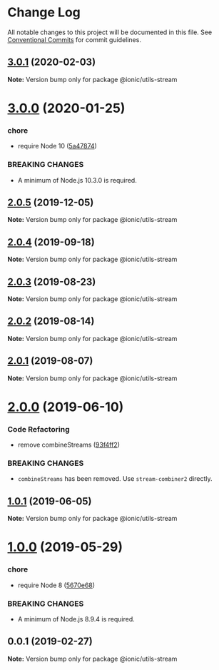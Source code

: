 # Change Log

All notable changes to this project will be documented in this file.
See [Conventional Commits](https://conventionalcommits.org) for commit guidelines.

## [3.0.1](https://github.com/ionic-team/ionic-cli/compare/@ionic/utils-stream@3.0.0...@ionic/utils-stream@3.0.1) (2020-02-03)

**Note:** Version bump only for package @ionic/utils-stream





# [3.0.0](https://github.com/ionic-team/ionic-cli/compare/@ionic/utils-stream@2.0.5...@ionic/utils-stream@3.0.0) (2020-01-25)


### chore

* require Node 10 ([5a47874](https://github.com/ionic-team/ionic-cli/commit/5a478746c074207b6dc96aa8771f04a606deb1ef))


### BREAKING CHANGES

* A minimum of Node.js 10.3.0 is required.





## [2.0.5](https://github.com/ionic-team/ionic-cli/compare/@ionic/utils-stream@2.0.4...@ionic/utils-stream@2.0.5) (2019-12-05)

**Note:** Version bump only for package @ionic/utils-stream





## [2.0.4](https://github.com/ionic-team/ionic-cli/compare/@ionic/utils-stream@2.0.3...@ionic/utils-stream@2.0.4) (2019-09-18)

**Note:** Version bump only for package @ionic/utils-stream





## [2.0.3](https://github.com/ionic-team/ionic-cli/compare/@ionic/utils-stream@2.0.2...@ionic/utils-stream@2.0.3) (2019-08-23)

**Note:** Version bump only for package @ionic/utils-stream





## [2.0.2](https://github.com/ionic-team/ionic-cli/compare/@ionic/utils-stream@2.0.1...@ionic/utils-stream@2.0.2) (2019-08-14)

**Note:** Version bump only for package @ionic/utils-stream





## [2.0.1](https://github.com/ionic-team/ionic-cli/compare/@ionic/utils-stream@2.0.0...@ionic/utils-stream@2.0.1) (2019-08-07)

**Note:** Version bump only for package @ionic/utils-stream





# [2.0.0](https://github.com/ionic-team/ionic-cli/compare/@ionic/utils-stream@1.0.1...@ionic/utils-stream@2.0.0) (2019-06-10)


### Code Refactoring

* remove combineStreams ([93f4ff2](https://github.com/ionic-team/ionic-cli/commit/93f4ff2))


### BREAKING CHANGES

* `combineStreams` has been removed. Use
`stream-combiner2` directly.





## [1.0.1](https://github.com/ionic-team/ionic-cli/compare/@ionic/utils-stream@1.0.0...@ionic/utils-stream@1.0.1) (2019-06-05)

**Note:** Version bump only for package @ionic/utils-stream





# [1.0.0](https://github.com/ionic-team/ionic-cli/compare/@ionic/utils-stream@0.0.1...@ionic/utils-stream@1.0.0) (2019-05-29)


### chore

* require Node 8 ([5670e68](https://github.com/ionic-team/ionic-cli/commit/5670e68))


### BREAKING CHANGES

* A minimum of Node.js 8.9.4 is required.





<a name="0.0.1"></a>
## 0.0.1 (2019-02-27)




**Note:** Version bump only for package @ionic/utils-stream
